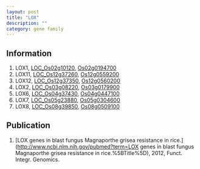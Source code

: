 ```yaml
---
layout: post
title: "LOX"
description: ""
category: gene family
---
```


## Information
1. LOX1, [LOC_Os02g10120](http://rice.plantbiology.msu.edu/cgi-bin/ORF_infopage.cgi?orf=LOC_Os02g10120), [Os02g0194700](http://rapdb.dna.affrc.go.jp/viewer/gbrowse_details/irgsp1?name=Os02g0194700)
2. LOX11, [LOC_Os12g37260](http://rice.plantbiology.msu.edu/cgi-bin/ORF_infopage.cgi?orf=LOC_Os12g37260), [Os12g0559200](http://rapdb.dna.affrc.go.jp/viewer/gbrowse_details/irgsp1?name=Os12g0559200)
3. LOX12, [LOC_Os12g37350](http://rice.plantbiology.msu.edu/cgi-bin/ORF_infopage.cgi?orf=LOC_Os12g37350), [Os12g0560200](http://rapdb.dna.affrc.go.jp/viewer/gbrowse_details/irgsp1?name=Os12g0560200)
4. LOX2, [LOC_Os03g08220](http://rice.plantbiology.msu.edu/cgi-bin/ORF_infopage.cgi?orf=LOC_Os03g08220), [Os03g0179900](http://rapdb.dna.affrc.go.jp/viewer/gbrowse_details/irgsp1?name=Os03g0179900)
5. LOX6, [LOC_Os04g37430](http://rice.plantbiology.msu.edu/cgi-bin/ORF_infopage.cgi?orf=LOC_Os04g37430), [Os04g0447100](http://rapdb.dna.affrc.go.jp/viewer/gbrowse_details/irgsp1?name=Os04g0447100)
6. LOX7, [LOC_Os05g23880](http://rice.plantbiology.msu.edu/cgi-bin/ORF_infopage.cgi?orf=LOC_Os05g23880), [Os05g0304600](http://rapdb.dna.affrc.go.jp/viewer/gbrowse_details/irgsp1?name=Os05g0304600)
7. LOX8, [LOC_Os08g39850](http://rice.plantbiology.msu.edu/cgi-bin/ORF_infopage.cgi?orf=LOC_Os08g39850), [Os08g0509100](http://rapdb.dna.affrc.go.jp/viewer/gbrowse_details/irgsp1?name=Os08g0509100)

## Publication
1. [LOX genes in blast fungus Magnaporthe grisea resistance in rice.](http://www.ncbi.nlm.nih.gov/pubmed?term=LOX genes in blast fungus Magnaporthe grisea resistance in rice.%5BTitle%5D), 2012, Funct. Integr. Genomics.


